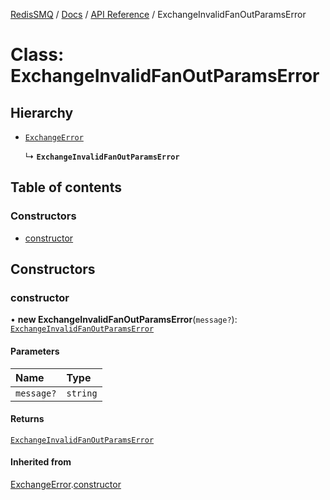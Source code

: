 [RedisSMQ](../../../README.md) / [Docs](../../README.md) / [API Reference](../README.md) / ExchangeInvalidFanOutParamsError

# Class: ExchangeInvalidFanOutParamsError

## Hierarchy

- [`ExchangeError`](ExchangeError.md)

  ↳ **`ExchangeInvalidFanOutParamsError`**

## Table of contents

### Constructors

- [constructor](ExchangeInvalidFanOutParamsError.md#constructor)

## Constructors

### constructor

• **new ExchangeInvalidFanOutParamsError**(`message?`): [`ExchangeInvalidFanOutParamsError`](ExchangeInvalidFanOutParamsError.md)

#### Parameters

| Name | Type |
| :------ | :------ |
| `message?` | `string` |

#### Returns

[`ExchangeInvalidFanOutParamsError`](ExchangeInvalidFanOutParamsError.md)

#### Inherited from

[ExchangeError](ExchangeError.md).[constructor](ExchangeError.md#constructor)
